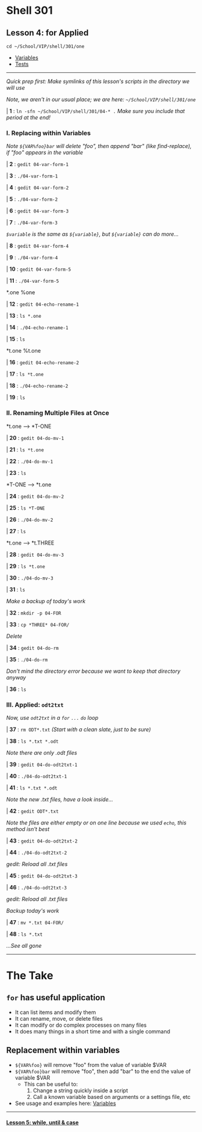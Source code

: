 # Shell 301
## Lesson 4: for Applied

`cd ~/School/VIP/shell/301/one`

- [Variables](https://github.com/inkVerb/vip/blob/master/Cheat-Sheets/Variables.md)
- [Tests](https://github.com/inkVerb/vip/blob/master/Cheat-Sheets/Tests.md)

___

*Quick prep first: Make symlinks of this lesson's scripts in the directory we will use*

*Note, we aren't in our usual place; we are here: `~/School/VIP/shell/301/one`*

| **1** : `ln -sfn ~/School/VIP/shell/301/04-* .` *Make sure you include that period at the end!*

### I. Replacing within Variables

*Note `${VAR%foo}bar` will delete "foo", then append "bar" (like find-replace), if "foo" appears in the variable*

| **2** : `gedit 04-var-form-1`

| **3** : `./04-var-form-1`

| **4** : `gedit 04-var-form-2`

| **5** : `./04-var-form-2`

| **6** : `gedit 04-var-form-3`

| **7** : `./04-var-form-3`

*`$variable` is the same as `${variable}`, but `${variable}` can do more...*

| **8** : `gedit 04-var-form-4`

| **9** : `./04-var-form-4`

| **10** : `gedit 04-var-form-5`

| **11** : `./04-var-form-5`

*.one %one

| **12** : `gedit 04-echo-rename-1`

| **13** : `ls *.one`

| **14** : `./04-echo-rename-1`

| **15** : `ls`

*t.one %t.one

| **16** : `gedit 04-echo-rename-2`

| **17** : `ls *t.one`

| **18** : `./04-echo-rename-2`

| **19** : `ls`

### II. Renaming Multiple Files at Once

*t.one --> *T-ONE

| **20** : `gedit 04-do-mv-1`

| **21** : `ls *t.one`

| **22** : `./04-do-mv-1`

| **23** : `ls`

*T-ONE --> *t.one

| **24** : `gedit 04-do-mv-2`

| **25** : `ls *T-ONE`

| **26** : `./04-do-mv-2`

| **27** : `ls`

*t.one --> *t.THREE

| **28** : `gedit 04-do-mv-3`

| **29** : `ls *t.one`

| **30** : `./04-do-mv-3`

| **31** : `ls`

*Make a backup of today's work*

| **32** : `mkdir -p 04-FOR`

| **33** : `cp *THREE* 04-FOR/`

*Delete*

| **34** : `gedit 04-do-rm`

| **35** : `./04-do-rm`

*Don't mind the directory error because we want to keep that directory anyway*

| **36** : `ls`

### III. Applied: `odt2txt`

*Now, use `odt2txt` in a `for` `...` `do` loop*

| **37** : `rm ODT*.txt` *(Start with a clean slate, just to be sure)*

| **38** : `ls *.txt *.odt`

*Note there are only .odt files*

| **39** : `gedit 04-do-odt2txt-1`

| **40** : `./04-do-odt2txt-1`

| **41** : `ls *.txt *.odt`

*Note the new .txt files, have a look inside...*

| **42** : `gedit ODT*.txt`

*Note the files are either empty or on one line because we used `echo`, this method isn't best*

| **43** : `gedit 04-do-odt2txt-2`

| **44** : `./04-do-odt2txt-2`

*gedit: Reload all .txt files*

| **45** : `gedit 04-do-odt2txt-3`

| **46** : `./04-do-odt2txt-3`

*gedit: Reload all .txt files*

*Backup today's work*

| **47** : `mv *.txt 04-FOR/`

| **48** : `ls *.txt`

*...See all gone*

___

# The Take

## `for` has useful application
- It can list items and modify them
- It can rename, move, or delete files
- It can modify or do complex processes on many files
- It does many things in a short time and with a single command

## Replacement within variables
- `${VAR%foo}` will remove "foo" from the value of variable $VAR
- `${VAR%foo}bar` will remove "foo", then add "bar" to the end the value of variable $VAR
  - This can be useful to:
    1. Change a string quickly inside a script
    2. Call a known variable based on arguments or a settings file, etc
- See usage and examples here: [Variables](https://github.com/inkVerb/vip/blob/master/Cheat-Sheets/Variables.md)
___

#### [Lesson 5: while, until & case](https://github.com/inkVerb/vip/blob/master/301-shell/Lesson-05.md)
